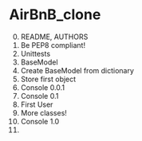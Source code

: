 # AirBnB_clone
0. README, AUTHORS
1. Be PEP8 compliant!
2. Unittests
3. BaseModel
4. Create BaseModel from dictionary
5. Store first object
6. Console 0.0.1
7. Console 0.1
8. First User
9. More classes!
10. Console 1.0
11.
